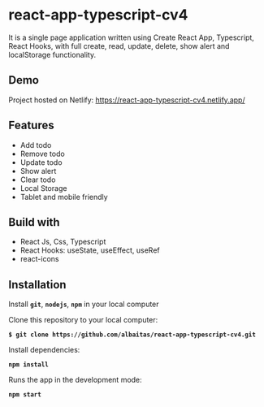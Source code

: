 # react-app-typescript-cv4

It is a single page application written using Create React App, Typescript, React Hooks, with full create, read, update, delete, show alert and localStorage functionality.

## Demo

Project hosted on Netlify: https://react-app-typescript-cv4.netlify.app/

## Features

- Add todo
- Remove todo
- Update todo
- Show alert
- Clear todo
- Local Storage
- Tablet and mobile friendly

## Build with

- React Js, Css, Typescript
- React Hooks: useState, useEffect, useRef
- react-icons

## Installation

Install **`git`**, **`nodejs`**, **`npm`** in your local computer

Clone this repository to your local computer:

**`$ git clone https://github.com/albaitas/react-app-typescript-cv4.git`**

Install dependencies:

**`npm install`**

Runs the app in the development mode:

**`npm start`**
